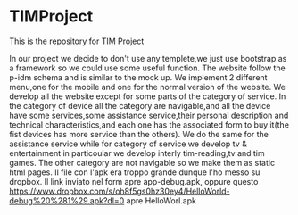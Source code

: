 # TIMProject
This is the repository for TIM Project 

In our project we decide to don't use any templete,we just use bootstrap as a framework so we could use some useful function.
The website follow the p-idm schema and is  similar to the mock up. We implement 2 different menu,one for the mobile and one for the normal version of the website.
We develop all the website except for some parts of the category of service.
In the category of device all the category are navigable,and all the device have some services,some assistance service,their personal description and technical characteristics,and each one has the associated form to buy it(the fist devices has more service than the others). We do the same for the assistance service while for category of service we develop tv & entertainment in particoular we develop interly tim-reading,tv and tim games. The other category are not navigable so we make them as static html pages.
Il file con l'apk era troppo grande dunque l'ho messo su dropbox. Il link inviato nel form apre app-debug.apk, oppure questo https://www.dropbox.com/s/oh8f5gs0hz30ey4/HelloWorld-debug%20%281%29.apk?dl=0 apre HelloWorl.apk
